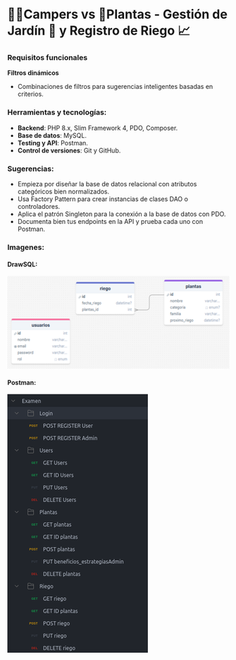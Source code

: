# 👨‍🚀Campers vs 🌵Plantas - Gestión de Jardín 🌻 y Registro de Riego 📈

### **Requisitos funcionales**

**Filtros dinámicos**

- Combinaciones de filtros para sugerencias inteligentes basadas en criterios.

### **Herramientas y tecnologías:**

- **Backend**: PHP 8.x, Slim Framework 4, PDO, Composer.
- **Base de datos**: MySQL.
- **Testing y API**: Postman.
- **Control de versiones**: Git y GitHub.

### **Sugerencias:**

- Empieza por diseñar la base de datos relacional con atributos categóricos bien normalizados.
- Usa Factory Pattern para crear instancias de clases DAO o controladores.
- Aplica el patrón Singleton para la conexión a la base de datos con PDO.
- Documenta bien tus endpoints en la API y prueba cada uno con Postman.

### **Imagenes:**
#### **DrawSQL:**
![Draw SQL](diagrama.png)
#### **Postman:**
![Postman](postman.png)
